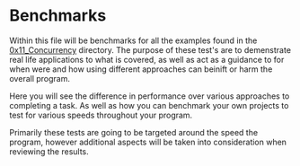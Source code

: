 # Benchmarks

Within this file will be benchmarks for all the examples found in the [0x11_Concurrency](https://github.com/Syssos/Learning_Go/tree/main/0x11_Concurrency) directory. The purpose of these test's are to demenstrate real life applications to what is covered, as well as act as a guidance to for when were and how using different approaches can beinift or harm the overall program.

Here you will see the difference in performance over various approaches to completing a task. As well as how you can benchmark your own projects to test for various speeds throughout your program. 

Primarily these tests are going to be targeted around the speed the program, however additional aspects will be taken into consideration when reviewing the results.